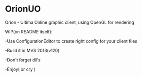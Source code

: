 # OrionUO
Orion - Ultima Online graphic client, using OpenGL for rendering

WIP(on README itself):

-Use ConfigurationEditor to create right config for your client files

-Build it in MVS 2013(v120)

-Don't forget dll's

-Enjoy( or cry )
